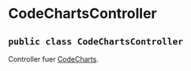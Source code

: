 # CodeChartsController


## `public class CodeChartsController`

Controller fuer [CodeCharts](CodeCharts.md).
